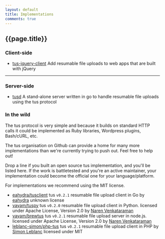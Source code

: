 ```yaml
---
layout: default
title: Implementations
comments: true
---
```


## {{page.title}}


### Client-side

- [tus-jquery-client](https://github.com/tus/tus-jquery-client)
Add resumable file uploads to web apps that are built with jQuery

<!--
- [tus-ios-client](https://github.com/tus/tus-ios-client)
Add resumable file uploads to iOS apps <span class="muted">&mdash; Coming Soon</span>
- [tus-android-client](https://github.com/tus/tus-android-client)
Add resumable file uploads to Android apps <span class="muted">&mdash; Coming Soon</span>
-->

<hr />

### Server-side

- [tusd](https://github.com/tus/tusd)
A stand-alone server written in go to handle resumable file uploads
using the tus protocol

### In the wild

The tus protocol is very simple and because it builds on standard HTTP calls it
could be implemented as Ruby libraries, Wordpress plugins, Bash/cURL, etc.

The tus organisation on Github can provide a home for many more implementations
than we're currently trying to push out. Feel free to help out!

Drop a line if you built an open source tus implementation, and you'll be
listed here. If the work is battletested and you're an active maintainer,
your implementation could become the official one for your language/platform.

For implementations we recommend using the MIT license.

- [eahydra/tusclient](https://github.com/eahydra/tusclient)
tus `v0.2.1` resumable file upload client in Go
by [eahydra](https://github.com/eahydra)
unknown license
- [vayam/tuspy](https://github.com/vayam/tuspy)
tus `v0.2.0` resumable file upload client in Python.
licensed under Apache License, Version 2.0
by [Naren Venkataraman](https://github.com/vayam)
- [vayam/brewtus](https://github.com/vayam/brewtus)
tus `v0.2.1` resumable file upload server in node.js.
licensed under Apache License, Version 2.0
by [Naren Venkataraman](https://github.com/vayam)
- [leblanc-simon/php-tus](https://github.com/leblanc-simon/php-tus)
tus `v0.2.1` resumable file upload client in PHP
by [Simon Leblanc](https://github.com/leblanc-simon)
licensed under MIT
